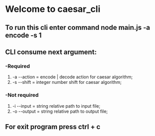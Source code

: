 # Welcome to caesar_cli

## To run this cli enter command node main.js -a encode -s 1

## CLI consume next argument: 
### -Required 
1. -a --action = encode | decode action for caesar algorithm;
2. -s --shift = integer number shift for caesar algorithm; 

### -Not required
1. -i --input = string relative path to input file;
2. -o --output = string relative path to output file;

## For exit program press ctrl + c
